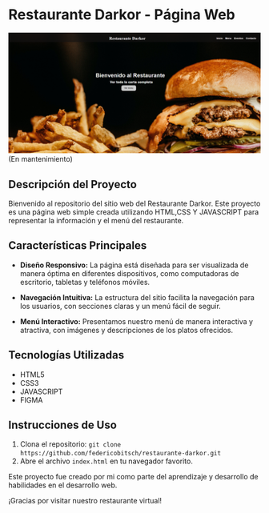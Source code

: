 # Restaurante Darkor - Página Web

![Vista previa de la página](https://github.com/federicobitsch/Restaurante-Darkor/blob/master/screenshot-restaurante.png)
(En mantenimiento)

## Descripción del Proyecto
Bienvenido al repositorio del sitio web del Restaurante Darkor. Este proyecto es una página web simple creada utilizando HTML,CSS Y JAVASCRIPT para representar la información y el menú del restaurante.

## Características Principales
- **Diseño Responsivo:** La página está diseñada para ser visualizada de manera óptima en diferentes dispositivos, como computadoras de escritorio, tabletas y teléfonos móviles.

- **Navegación Intuitiva:** La estructura del sitio facilita la navegación para los usuarios, con secciones claras y un menú fácil de seguir.

- **Menú Interactivo:** Presentamos nuestro menú de manera interactiva y atractiva, con imágenes y descripciones de los platos ofrecidos.

## Tecnologías Utilizadas
- HTML5
- CSS3
- JAVASCRIPT
- FIGMA

## Instrucciones de Uso
1. Clona el repositorio: `git clone https://github.com/federicobitsch/restaurante-darkor.git`
2. Abre el archivo `index.html` en tu navegador favorito.


Este proyecto fue creado por mi como parte del aprendizaje y desarrollo de habilidades en el desarrollo web.

¡Gracias por visitar nuestro restaurante virtual!
